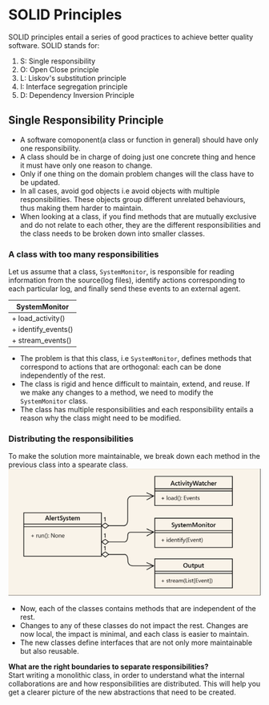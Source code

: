 # SOLID Principles
SOLID principles entail a series of good practices to achieve better quality software. SOLID stands for:  
1. S: Single responsibility  
2. O: Open Close principle  
3. L: Liskov's substitution principle  
4. I: Interface segregation principle  
5. D: Dependency Inversion Principle  

## Single Responsibility Principle
- A software comoponent(a class or function in general) should have only one responsibility.
- A class should be in charge of doing just one concrete thing and hence it must have only one reason to change.
- Only if one thing on the domain problem changes will the class have to be updated.
- In all cases, avoid god objects i.e avoid objects with multiple responsibilities. These objects group different unrelated behaviours, thus making them harder to maintain.
- When looking at a class, if you find methods that are mutually exclusive and do not relate to each other, they are the different responsibilities and the class needs to be broken down into smaller classes.

### A class with too many responsibilities
Let us assume that a class, `SystemMonitor`, is responsible for reading information from the source(log files), identify actions corresponding to each particular log, and finally send these events to an external agent.  


| SystemMonitor      |
|--------------------|
| + load_activity()   |
| + identify_events() |
| + stream_events()   |


- The problem is that this class, i.e `SystemMonitor`, defines methods that correspond to actions that are orthogonal: each can be done independently of the rest.  
- The class is rigid and hence difficult to maintain, extend, and reuse. If we make any changes to a method, we need to modify the `SystemMonitor` class.
- The class has multiple responsibilities and each responsibility entails a reason why the class might need to be modified.

### Distributing the responsibilities
To make the solution more maintainable, we break down each method in the previous class into a spearate class.
![Distributing responsibilities throught classes](./images/class-breakdown.png)

- Now, each of the classes contains methods that are independent of the rest.
- Changes to any of these classes do not impact the rest. Changes are now local, the impact is minimal, and each class is easier to maintain.
- The new classes define interfaces that are not only more maintainable but also reusable.  

**What are the right boundaries to separate responsibilities?**  
Start writing a monolithic class, in order to understand what the internal collaborations are and how responsibilities are distributed. This will help you get a clearer picture of the new abstractions that need to be created.




